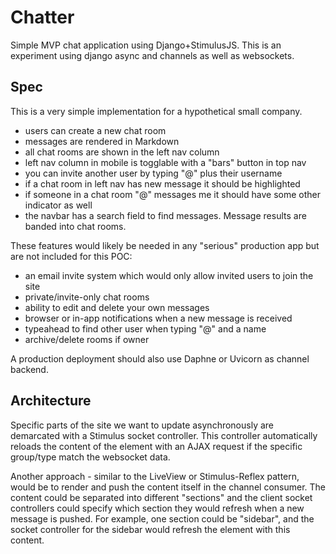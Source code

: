 # Chatter

Simple MVP chat application using Django+StimulusJS. This is an experiment using django async and channels as well as websockets.

## Spec

This is a very simple implementation for a hypothetical small company.

- users can create a new chat room
- messages are rendered in Markdown
- all chat rooms are shown in the left nav column
- left nav column in mobile is togglable with a "bars" button in top nav
- you can invite another user by typing "@" plus their username
- if a chat room in left nav has new message it should be highlighted
- if someone in a chat room "@" messages me it should have some other indicator as well
- the navbar has a search field to find messages. Message results are banded into chat rooms.

These features would likely be needed in any "serious" production app but are not included for this POC:

- an email invite system which would only allow invited users to join the site
- private/invite-only chat rooms
- ability to edit and delete your own messages
- browser or in-app notifications when a new message is received
- typeahead to find other user when typing "@" and a name
- archive/delete rooms if owner

A production deployment should also use Daphne or Uvicorn as channel backend.

## Architecture

Specific parts of the site we want to update asynchronously are demarcated with a Stimulus socket controller. This controller automatically reloads the content of the element with an AJAX request if the specific group/type match the websocket data.

Another approach - similar to the LiveView or Stimulus-Reflex pattern, would be to render and push the content itself in the channel consumer. The content could be separated into different "sections" and the client socket controllers could specify which section they would refresh when a new message is pushed. For example, one section could be "sidebar", and the socket controller for the sidebar would refresh the element with this content.

